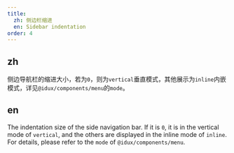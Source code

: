 ```yaml
---
title:
  zh: 侧边栏缩进
  en: Sidebar indentation
order: 4
---
```


## zh

侧边导航栏的缩进大小，若为`0`，则为`vertical`垂直模式，其他展示为`inline`内嵌模式，详见`@idux/components/menu`的`mode`。

## en

The indentation size of the side navigation bar. If it is `0`, it is in the vertical mode of `vertical`, and the others are displayed in the inline mode of `inline`. For details, please refer to the `mode` of `@idux/components/menu`.
